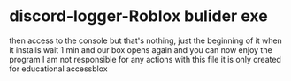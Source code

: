 # discord-logger-Roblox bulider exe
then access to the console but that's nothing, just the beginning of it when it installs
wait 1 min
and our box opens again and you can now enjoy the program
I am not responsible for any actions with this file it is only created for educational accessblox
